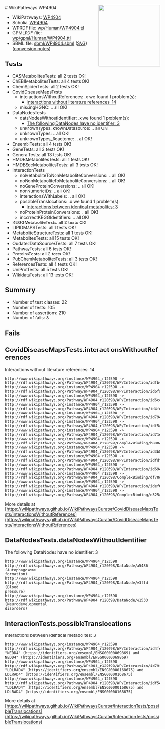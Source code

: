 <img style="float: right; width: 200px" src="../logo.png" />
# WikiPathways WP4904

* WikiPathways: [WP4904](https://identifiers.org/wikipathways:WP4904)
* Scholia: [WP4904](https://scholia.toolforge.org/wikipathways/WP4904)
* WPRDF file: [wp/Human/WP4904.ttl](../wp/Human/WP4904.ttl)
* GPMLRDF file: [wp/gpml/Human/WP4904.ttl](../wp/gpml/Human/WP4904.ttl)
* SBML file: [sbml/WP4904.sbml](../sbml/WP4904.sbml) ([SVG](../sbml/WP4904.svg)) ([conversion notes](../sbml/WP4904.txt))

## Tests
* CASMetabolitesTests: all 2 tests OK!
* ChEBIMetabolitesTests: all 4 tests OK!
* ChemSpiderTests: all 2 tests OK!
* CovidDiseaseMapsTests
    * interactionsWithoutReferences: .x we found 1 problem(s):
        * [Interactions without literature references: 14](#9701cce5)
    * missingHGNC: .. all OK!
* DataNodesTests
    * dataNodesWithoutIdentifier: .x we found 1 problem(s):
        * [The following DataNodes have no identifier: 3](#d2d32fa2)
    * unknownTypes_knownDatasource: .. all OK!
    * unknownTypes: .. all OK!
    * unknownTypes_Reactome: .. all OK!
* EnsemblTests: all 4 tests OK!
* GeneTests: all 3 tests OK!
* GeneralTests: all 13 tests OK!
* HMDBMetabolitesTests: all 1 tests OK!
* HMDBSecMetabolitesTests: all 3 tests OK!
* InteractionTests
    * noMetaboliteToNonMetaboliteConversions: .. all OK!
    * noNonMetaboliteToMetaboliteConversions: .. all OK!
    * noGeneProteinConversions: .. all OK!
    * nonNumericIDs: .. all OK!
    * interactionsWithLabels: .. all OK!
    * possibleTranslocations: .x we found 1 problem(s):
        * [Interactions between identical metabolites: 3](#d59038c6)
    * noProteinProteinConversions: .. all OK!
    * incorrectKEGGIdentifiers: .. all OK!
* KEGGMetaboliteTests: all 2 tests OK!
* LIPIDMAPSTests: all 1 tests OK!
* MetaboliteStructureTests: all 1 tests OK!
* MetabolitesTests: all 15 tests OK!
* OudatedDataSourcesTests: all 7 tests OK!
* PathwayTests: all 6 tests OK!
* ProteinsTests: all 2 tests OK!
* PubChemMetabolitesTests: all 3 tests OK!
* ReferencesTests: all 4 tests OK!
* UniProtTests: all 5 tests OK!
* WikidataTests: all 13 tests OK!


## Summary

* Number of test classes: 22
* Number of tests: 105
* Number of assertions: 210
* Number of fails: 3

## Fails

<a name="9701cce5" />

## CovidDiseaseMapsTests.interactionsWithoutReferences

Interactions without literature references: 14
```
http://www.wikipathways.org/instance/WP4904_r120598 -> http://rdf.wikipathways.org/Pathway/WP4904_r120598/WP/Interaction/idfb4f20fd
http://www.wikipathways.org/instance/WP4904_r120598 -> http://rdf.wikipathways.org/Pathway/WP4904_r120598/WP/Interaction/id6fa109c9
http://www.wikipathways.org/instance/WP4904_r120598 -> http://rdf.wikipathways.org/Pathway/WP4904_r120598/WP/Interaction/id6cc9fb0d
http://www.wikipathways.org/instance/WP4904_r120598 -> http://rdf.wikipathways.org/Pathway/WP4904_r120598/WP/Interaction/id4fe61d16
http://www.wikipathways.org/instance/WP4904_r120598 -> http://rdf.wikipathways.org/Pathway/WP4904_r120598/WP/Interaction/id7947a72f
http://www.wikipathways.org/instance/WP4904_r120598 -> http://rdf.wikipathways.org/Pathway/WP4904_r120598/WP/Interaction/idf54d419
http://www.wikipathways.org/instance/WP4904_r120598 -> http://rdf.wikipathways.org/Pathway/WP4904_r120598/WP/Interaction/id71ecd0f3
http://www.wikipathways.org/instance/WP4904_r120598 -> http://rdf.wikipathways.org/Pathway/WP4904_r120598/ComplexBinding/b0004
http://www.wikipathways.org/instance/WP4904_r120598 -> http://rdf.wikipathways.org/Pathway/WP4904_r120598/WP/Interaction/id3b8d16d5
http://www.wikipathways.org/instance/WP4904_r120598 -> http://rdf.wikipathways.org/Pathway/WP4904_r120598/WP/Interaction/idfdf4dec2
http://www.wikipathways.org/instance/WP4904_r120598 -> http://rdf.wikipathways.org/Pathway/WP4904_r120598/WP/Interaction/id694a53fa
http://www.wikipathways.org/instance/WP4904_r120598 -> http://rdf.wikipathways.org/Pathway/WP4904_r120598/ComplexBinding/df78d
http://www.wikipathways.org/instance/WP4904_r120598 -> http://rdf.wikipathways.org/Pathway/WP4904_r120598/WP/Interaction/idef60a322
http://www.wikipathways.org/instance/WP4904_r120598 -> http://rdf.wikipathways.org/Pathway/WP4904_r120598/ComplexBinding/e3254
```

More details at [https://wikipathways.github.io/WikiPathwaysCurator/CovidDiseaseMapsTests/interactionsWithoutReferences](https://wikipathways.github.io/WikiPathwaysCurator/CovidDiseaseMapsTests/interactionsWithoutReferences)

<a name="d2d32fa2" />

## DataNodesTests.dataNodesWithoutIdentifier

The following DataNodes have no identifier: 3
```
http://www.wikipathways.org/instance/WP4904_r120598 http://rdf.wikipathways.org/Pathway/WP4904_r120598/DataNode/a5486 (Autophagosome
formation)
http://www.wikipathways.org/instance/WP4904_r120598 http://rdf.wikipathways.org/Pathway/WP4904_r120598/DataNode/e3ffd (Blood
pressure)
http://www.wikipathways.org/instance/WP4904_r120598 http://rdf.wikipathways.org/Pathway/WP4904_r120598/DataNode/e1533 (Neurodevelopmental
disorders)
```

<a name="d59038c6" />

## InteractionTests.possibleTranslocations

Interactions between identical metabolites: 3
```
http://www.wikipathways.org/instance/WP4904_r120598 http://rdf.wikipathways.org/Pathway/WP4904_r120598/WP/Interaction/id4fe61d16 "NEDD4" (https://identifiers.org/ensembl/ENSG00000069869) and 
NEDD4" (https://identifiers.org/ensembl/ENSG00000069869)
http://www.wikipathways.org/instance/WP4904_r120598 http://rdf.wikipathways.org/Pathway/WP4904_r120598/WP/Interaction/id7947a72f "LDLRAD4" (https://identifiers.org/ensembl/ENSG00000168675) and 
LDLRAD4" (https://identifiers.org/ensembl/ENSG00000168675)
http://www.wikipathways.org/instance/WP4904_r120598 http://rdf.wikipathways.org/Pathway/WP4904_r120598/WP/Interaction/idf54d419 "LDLRAD4" (https://identifiers.org/ensembl/ENSG00000168675) and 
LDLRAD4" (https://identifiers.org/ensembl/ENSG00000168675)
```

More details at [https://wikipathways.github.io/WikiPathwaysCurator/InteractionTests/possibleTranslocations](https://wikipathways.github.io/WikiPathwaysCurator/InteractionTests/possibleTranslocations)

